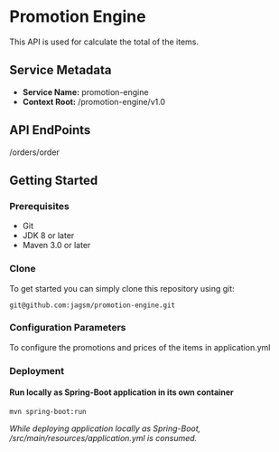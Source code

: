 # Promotion Engine

This API is used for calculate the total of the items.

## Service Metadata
* **Service Name:** promotion-engine
* **Context Root:** /promotion-engine/v1.0


## API EndPoints
/orders/order

## Getting Started

### Prerequisites
* Git
* JDK 8 or later
* Maven 3.0 or later

### Clone
To get started you can simply clone this repository using git:
```
git@github.com:jagsm/promotion-engine.git
```

### Configuration Parameters
To configure the promotions and prices of the items in application.yml

### Deployment

#### Run locally as Spring-Boot application in its own container

```
mvn spring-boot:run
```
*While deploying application locally as Spring-Boot, /src/main/resources/application.yml is consumed.*



